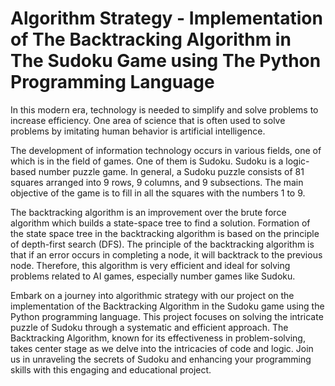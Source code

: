 # Algorithm Strategy - Implementation of The Backtracking Algorithm in The Sudoku Game using The Python Programming Language
In this modern era, technology is needed to simplify and solve problems to increase efficiency. One area of science that is often used to solve problems by imitating human behavior is artificial intelligence.

The development of information technology occurs in various fields, one of which is in the field of games. One of them is Sudoku. Sudoku is a logic-based number puzzle game. In general, a Sudoku puzzle consists of 81 squares arranged into 9 rows, 9 columns, and 9 subsections. The main objective of the game is to fill in all the squares with the numbers 1 to 9.

The backtracking algorithm is an improvement over the brute force algorithm which builds a state-space tree to find a solution. Formation of the state space tree in the backtracking algorithm is based on the principle of depth-first search (DFS). The principle of the backtracking algorithm is that if an error occurs in completing a node, it will backtrack to the previous node. Therefore, this algorithm is very efficient and ideal for solving problems related to AI games, especially number games like Sudoku.

Embark on a journey into algorithmic strategy with our project on the implementation of the Backtracking Algorithm in the Sudoku game using the Python programming language. This project focuses on solving the intricate puzzle of Sudoku through a systematic and efficient approach. The Backtracking Algorithm, known for its effectiveness in problem-solving, takes center stage as we delve into the intricacies of code and logic. Join us in unraveling the secrets of Sudoku and enhancing your programming skills with this engaging and educational project.
